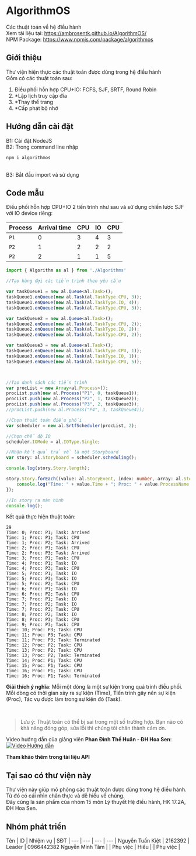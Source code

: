# AlgorithmOS
Các thuật toán về hệ điều hành</br>
Xem tài liệu tại: https://ambrosentk.github.io/AlgorithmOS/
</br>
NPM Package: https://www.npmjs.com/package/algorithmos
<h2>Giới thiệu</h2>
<p>Thư viện hiện thực các thuật toán được dùng trong hệ điều hành</br>
Gồm có các thuật toán sau:</br>

1. Điều phối hỗn hợp CPU+IO: FCFS, SJF, SRTF, Round Robin
2. *Lập lịch truy cập đĩa</br>
3. *Thay thế trang</br>
4. *Cấp phát bộ nhớ</br>
</p>
<h2>Hướng dẫn cài đặt</h2>
<p>B1: Cài đặt NodeJS</br>
B2: Trong command line nhập</br>

```batch
npm i algorithmos
```
</br>
B3: Bắt đầu import và sử dụng
</p>
<h2>Code mẫu</h2>
Điều phối hỗn hợp CPU+IO 2 tiến trình như sau và sử dụng chiến lược SJF với IO device riêng:

Process | Arrival time | CPU | IO | CPU
--- | --- | --- | --- | --- |
`P1` | 0 | 3 | 4 | 3
`P2` | 1 | 2 | 2 | 2
`P2` | 2 | 1 | 1 | 5

```typescript
import { Algorithm as al } from './Algorithms'

//Tạo hàng đợi các tiến trình theo yêu cầu

var taskQueue1 = new al.Queue<al.Task>();
taskQueue1.enQueue(new al.Task(al.TaskType.CPU, 3));
taskQueue1.enQueue(new al.Task(al.TaskType.IO, 4));
taskQueue1.enQueue(new al.Task(al.TaskType.CPU, 3));

var taskQueue2 = new al.Queue<al.Task>();
taskQueue2.enQueue(new al.Task(al.TaskType.CPU, 2));
taskQueue2.enQueue(new al.Task(al.TaskType.IO, 2));
taskQueue2.enQueue(new al.Task(al.TaskType.CPU, 2));

var taskQueue3 = new al.Queue<al.Task>();
taskQueue3.enQueue(new al.Task(al.TaskType.CPU, 1));
taskQueue3.enQueue(new al.Task(al.TaskType.IO, 1));
taskQueue3.enQueue(new al.Task(al.TaskType.CPU, 5));



//Tạo danh sách các tiến trình
var procList = new Array<al.Process>();
procList.push(new al.Process("P1", 0, taskQueue1));
procList.push(new al.Process("P2", 1, taskQueue2));
procList.push(new al.Process("P3", 2, taskQueue3));
//procList.push(new al.Process("P4", 3, taskQueue4));

//Chọn thuật toán điều phối
var scheduler = new al.SrtfScheduler(procList, 2);

//Chọn chế độ IO
scheduler.IOMode = al.IOType.Single;

//Nhận kết quả trả về là một Storyboard
var story: al.Storyboard = scheduler.scheduling();

console.log(story.Story.length);

story.Story.forEach((value: al.StoryEvent, index: number, array: al.StoryEvent[]) => {
    console.log("Time: " + value.Time + "; Proc: " + value.ProcessName + "; Task: ");
});

//In story ra màn hình
console.log();
```
Kết quả thực hiện thuật toán:</br>

```
29
Time: 0; Proc: P1; Task: Arrived
Time: 1; Proc: P1; Task: CPU
Time: 1; Proc: P2; Task: Arrived
Time: 2; Proc: P1; Task: CPU
Time: 2; Proc: P3; Task: Arrived
Time: 3; Proc: P1; Task: CPU
Time: 4; Proc: P1; Task: IO
Time: 4; Proc: P3; Task: CPU
Time: 5; Proc: P1; Task: IO
Time: 5; Proc: P3; Task: IO
Time: 5; Proc: P2; Task: CPU
Time: 6; Proc: P1; Task: IO
Time: 6; Proc: P2; Task: CPU
Time: 7; Proc: P1; Task: IO
Time: 7; Proc: P2; Task: IO
Time: 7; Proc: P3; Task: CPU
Time: 8; Proc: P2; Task: IO
Time: 8; Proc: P3; Task: CPU
Time: 9; Proc: P3; Task: CPU
Time: 10; Proc: P3; Task: CPU
Time: 11; Proc: P3; Task: CPU
Time: 11; Proc: P3; Task: Terminated
Time: 12; Proc: P2; Task: CPU
Time: 13; Proc: P2; Task: CPU
Time: 13; Proc: P2; Task: Terminated
Time: 14; Proc: P1; Task: CPU
Time: 15; Proc: P1; Task: CPU
Time: 16; Proc: P1; Task: CPU
Time: 16; Proc: P1; Task: Terminated
```

**Giải thích ý nghĩa**: Mỗi một dòng là một sự kiện trong quá trình điều phối. Mỗi dòng có thời gian xảy ra sự kiện (Time), Tiến trình gây nên sự kiện (Proc), Tác vụ được làm trong sự kiện đó (Task).


</br>

>Lưu ý: Thuật toán có thể bị sai trong một số trường hợp. Bạn nào có khả năng đóng góp, sửa lỗi thì chúng tôi chân thành cảm ơn.

Video hướng dẫn của giảng viên **Phan Đình Thế Huân - ĐH Hoa Sen**:
[![Video Hướng dẫn]()](https://www.youtube.com/embed/tVitgUXpBik)

**Tham khảo thêm trong tài liệu API**

<h2>Tại sao có thư viện này</h2>
Thư viện này giúp mô phỏng các thuật toán được dùng trong hệ điều hành. Từ đó có cái nhìn chân thực và dễ hiểu về chúng.</br>Đây cũng là sản phẩm của nhóm 15 môn Lý thuyết Hệ điều hành, HK 17.2A, ĐH Hoa Sen.

<h2>Nhóm phát triển</h2>
Tên | ID | Nhiệm vụ | SĐT |
--- | --- | --- | --- |
Nguyễn Tuấn Kiệt | 2162392 | Leader | 0966442382
Nguyễn Minh Tâm | | Phụ việc |
Hiếu | | Phụ việc |

